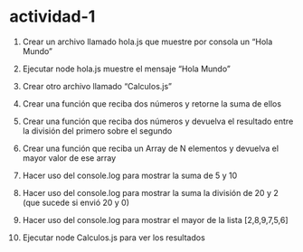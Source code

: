 # actividad-1

1. Crear un archivo llamado hola.js que muestre por consola un “Hola Mundo”

2. Ejecutar node hola.js muestre el mensaje “Hola Mundo”

3. Crear otro archivo llamado “Calculos.js”

4. Crear una función que reciba dos números y retorne la suma de ellos

5. Crear una función que reciba dos números y devuelva el resultado entre la división del primero sobre el segundo

6. Crear una función que reciba un Array de N elementos y devuelva el mayor valor de ese array

7. Hacer uso del console.log para mostrar la suma de 5 y 10

8. Hacer uso del console.log para mostrar la suma la división de 20 y 2 (que sucede si envió 20 y 0)

9. Hacer uso del console.log para mostrar el mayor de la lista [2,8,9,7,5,6]

10. Ejecutar node Calculos.js para ver los resultados
